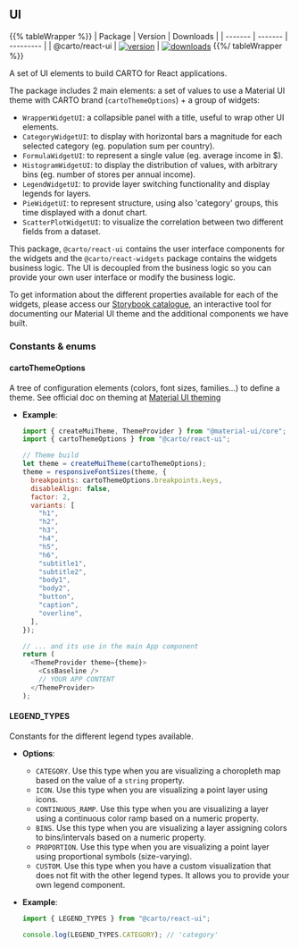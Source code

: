 ## UI

{{% tableWrapper %}}
| Package | Version | Downloads |
| ------- | ------- | --------- |
| @carto/react-ui  | <a href="https://npmjs.org/package/@carto/react-ui">  <img src="https://img.shields.io/npm/v/@carto/react-ui.svg?style=flat-square" alt="version" style="margin-bottom: 0px; vertical-align: middle;" /></a> | <a href="https://npmjs.org/package/@carto/react-ui">  <img src="https://img.shields.io/npm/dt/@carto/react-ui.svg?style=flat-square" alt="downloads" style="margin-bottom: 0px; vertical-align: middle;" /></a>
{{%/ tableWrapper %}}

A set of UI elements to build CARTO for React applications.

The package includes 2 main elements: a set of values to use a Material UI theme with CARTO brand (`cartoThemeOptions`) + a group of widgets:

- `WrapperWidgetUI`: a collapsible panel with a title, useful to wrap other UI elements.
- `CategoryWidgetUI`: to display with horizontal bars a magnitude for each selected category (eg. population sum per country).
- `FormulaWidgetUI`: to represent a single value (eg. average income in $).
- `HistogramWidgetUI`: to display the distribution of values, with arbitrary bins (eg. number of stores per annual income).
- `LegendWidgetUI`: to provide layer switching functionality and display legends for layers.
- `PieWidgetUI`: to represent structure, using also 'category' groups, this time displayed with a donut chart.
- `ScatterPlotWidgetUI`: to visualize the correlation between two different fields from a dataset.

This package, `@carto/react-ui` contains the user interface components for the widgets and the `@carto/react-widgets` package contains the widgets business logic. The UI is decoupled from the business logic so you can provide your own user interface or modify the business logic.

To get information about the different properties available for each of the widgets, please access our [Storybook catalogue](https://storybook-react.carto.com/), an interactive tool for documenting our Material UI theme and the additional components we have built.

### Constants & enums

#### cartoThemeOptions

A tree of configuration elements (colors, font sizes, families...) to define a theme. See official doc on theming at [Material UI theming](https://material-ui.com/customization/theming/)

- **Example**:

  ```js
  import { createMuiTheme, ThemeProvider } from "@material-ui/core";
  import { cartoThemeOptions } from "@carto/react-ui";

  // Theme build
  let theme = createMuiTheme(cartoThemeOptions);
  theme = responsiveFontSizes(theme, {
    breakpoints: cartoThemeOptions.breakpoints.keys,
    disableAlign: false,
    factor: 2,
    variants: [
      "h1",
      "h2",
      "h3",
      "h4",
      "h5",
      "h6",
      "subtitle1",
      "subtitle2",
      "body1",
      "body2",
      "button",
      "caption",
      "overline",
    ],
  });

  // ... and its use in the main App component
  return (
    <ThemeProvider theme={theme}>
      <CssBaseline />
      // YOUR APP CONTENT
    </ThemeProvider>
  );
  ```

#### LEGEND_TYPES

Constants for the different legend types available.

- **Options**:

  - `CATEGORY`. Use this type when you are visualizing a choropleth map based on the value of a `string` property.
  - `ICON`. Use this type when you are visualizing a point layer using icons.
  - `CONTINUOUS_RAMP`. Use this type when you are visualizing a layer using a continuous color ramp based on a numeric property.
  - `BINS`. Use this type when you are visualizing a layer assigning colors to bins/intervals based on a numeric property.
  - `PROPORTION`. Use this type when you are visualizing a point layer using proportional symbols (size-varying).
  - `CUSTOM`. Use this type when you have a custom visualization that does not fit with the other legend types. It allows you to provide your own legend component.

- **Example**:

  ```js
  import { LEGEND_TYPES } from "@carto/react-ui";

  console.log(LEGEND_TYPES.CATEGORY); // 'category'
  ```
